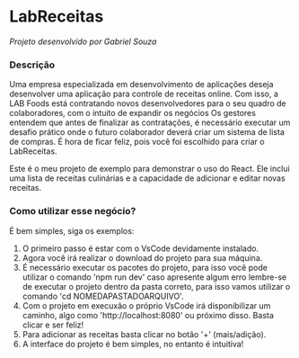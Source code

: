 <h1>LabReceitas</h1>

<spam><em>Projeto desenvolvido por Gabriel Souza</em></spam>

<h3>Descrição</h3>

<p>Uma empresa especializada em desenvolvimento de aplicações deseja desenvolver uma aplicação para controle de receitas online. Com isso, a LAB Foods está contratando novos desenvolvedores para o seu quadro de colaboradores, com o intuito de expandir os negócios Os gestores entendem que antes de finalizar as contratações, é necessário executar um desafio prático onde o futuro colaborador deverá criar um sistema de lista de compras. É hora de ficar feliz, pois você foi escolhido para criar o LabReceitas.</p>

<p>Este é o meu projeto de exemplo para demonstrar o uso do React. Ele inclui uma lista de receitas culinárias e a capacidade de adicionar e editar novas receitas.<p/>


<h3>Como utilizar esse negócio?</h3>

<p>É bem simples, siga os exemplos:</p>

<ol>
<li>O primeiro passo é estar com o VsCode devidamente instalado.</li>

<li>Agora você irá realizar o download do projeto para sua máquina.</li>

<li>É necessário executar os pacotes do projeto, para isso você pode utilizar o comando 'npm run dev' caso apresente algum erro lembre-se de executar o projeto dentro da pasta correto, para isso vamos utilizar o comando 'cd NOMEDAPASTADOARQUIVO'.</li>

<li>Com o projeto em execuxão o próprio VsCode irá disponibilizar um caminho, algo como 'http://localhost:8080' ou próximo disso. Basta clicar e ser feliz!</li>

<li>Para adicionar as receitas basta clicar no botão '+' (mais/adição).</li>

<li>A interface do projeto é bem simples, no entanto é intuitiva!</li>
</ol>
